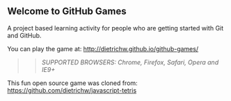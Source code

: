## Welcome to GitHub Games

A project based learning activity for people who are getting started with Git and GitHub.

You can play the game at: http://dietrichw.github.io/github-games/

>> _*SUPPORTED BROWSERS*: Chrome, Firefox, Safari, Opera and IE9+_

This fun open source game was cloned from: https://github.com/dietrichw/javascript-tetris
